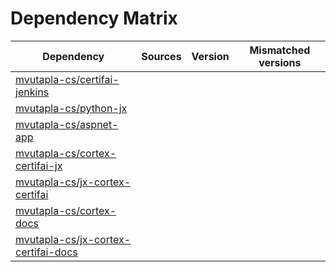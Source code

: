 # Dependency Matrix

Dependency | Sources | Version | Mismatched versions
---------- | ------- | ------- | -------------------
[mvutapla-cs/certifai-jenkins](https://github.com/mvutapla-cs/certifai-jenkins.git) |  | []() | 
[mvutapla-cs/python-jx](https://github.com/mvutapla-cs/python-jx.git) |  | []() | 
[mvutapla-cs/aspnet-app](https://github.com/mvutapla-cs/aspnet-app.git) |  | []() | 
[mvutapla-cs/cortex-certifai-jx](https://github.com/mvutapla-cs/cortex-certifai-jx.git) |  | []() | 
[mvutapla-cs/jx-cortex-certifai](https://github.com/mvutapla-cs/jx-cortex-certifai.git) |  | []() | 
[mvutapla-cs/cortex-docs](https://github.com/mvutapla-cs/cortex-docs.git) |  | []() | 
[mvutapla-cs/jx-cortex-certifai-docs](https://github.com/mvutapla-cs/jx-cortex-certifai-docs.git) |  | []() | 
